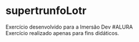 # supertrunfoLotr

Exercício desenvolvido para a Imersão Dev #ALURA<br>
Exercício realizado apenas para fins didáticos.
